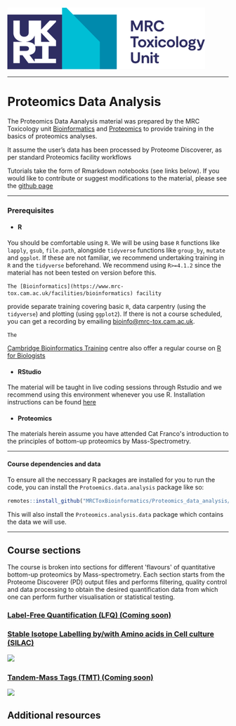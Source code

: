 ![](images/MRC_TU_Cambridge_identifier_horizontal_RGB2_a.png)  
  
- - - -
  
# Proteomics Data Analysis

The Proteomics Data Aanalysis material was prepared by the MRC
Toxicology unit
[Bioinformatics](https://www.mrc-tox.cam.ac.uk/facilities/bioinformatics)
and [Proteomics](https://www.mrc-tox.cam.ac.uk/facilities/proteomics) to
provide training in the basics of proteomics analyses.

It assume the user’s data has been processed by Proteome Discoverer, as
per standard Proteomics facility workflows

Tutorials take the form of Rmarkdown notebooks (see links below). If you would like to
contribute or suggest modifications to the material, please see the
[github page](https://github.com/MRCToxBioinformatics/Proteomics_data_analysis)

- - - -
  
### Prerequisites

- #### R
You should be comfortable using `R`. We will be using
base `R` functions like `lapply`, `gsub`, `file.path`, alongside `tidyverse` functions
like `group_by`, `mutate` and `ggplot`. If these are not familiar, we recommend 
undertaking training in `R` and the `tidyverse` beforehand. We recommend using `R>=4.1.2` since
the material has not been tested on version before this.
    
    The [Bioinformatics](https://www.mrc-tox.cam.ac.uk/facilities/bioinformatics) facility
provide separate training covering basic `R`, data carpentry (using the `tidyverse`)
and plotting (using `ggplot2`). If there is not a course scheduled, you can get a
recording by emailing bioinfo@mrc-tox.cam.ac.uk.

    The
[Cambridge Bioinformatics Training](https://bioinfotraining.bio.cam.ac.uk/) 
centre also offer a regular course on
[R for Biologists](https://bioinfotraining.bio.cam.ac.uk/postgraduate/programming/bioinfo-introRbio)

- #### RStudio
The material will be taught in live coding sessions through Rstudio 
and we recommend using this environment whenever you use R. Installation
instructions can be found [here](https://www.rstudio.com/products/rstudio/download/)

- #### Proteomics
The materials herein assume you have attended Cat Franco's
introduction to the principles of bottom-up proteomics by Mass-Spectrometry.

- - - -
  

#### Course dependencies and data
To ensure all the neccessary R packages are installed for you to run the code,
you can install the `Protoemics.data.analysis` package like so:
``` r
remotes::install_github("MRCToxBioinformatics/Proteomics_data_analysis/", build_vignettes = TRUE)
```
This will also install the `Proteomics.analysis.data` package which contains
the data we will use.

- - - -
  
## Course sections
The course is broken into sections for different 'flavours' of quantitative
bottom-up proteomics by Mass-spectrometry. Each section starts from the Proteome
Discoverer (PD) output files and performs filtering, quality control and data
processing to obtain the desired quantification data from which one can perform
further visualisation or statistical testing.

### [Label-Free Quantification (LFQ) (Coming soon)]()

### [Stable Isotope Labelling by/with Amino acids in Cell culture (SILAC)](https://mrctoxbioinformatics.github.io/Proteomics_data_analysis/Markdowns/SILAC.html)
<p><a href="https://mrctoxbioinformatics.github.io/Proteomics_data_analysis/Markdowns/SILAC.html">
<img src="https://www.creative-proteomics.com/blog/wp-content/uploads/2018/12/SILAC-Principle-12.png" width="30%"/>
</a></p>

### [Tandem-Mass Tags (TMT) (Coming soon)]()

<img src="https://www.creative-proteomics.com/images/TMT-Based-Proteomics-Service.png" width="30%"/>




## Additional resources
